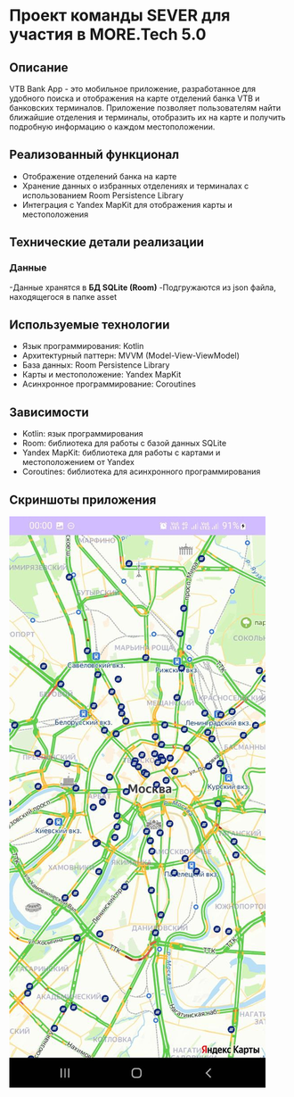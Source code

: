 # Проект команды SEVER для участия в MORE.Tech 5.0
## Описание
VTB Bank App - это мобильное приложение, разработанное для удобного поиска и отображения на карте отделений банка VTB и банковских терминалов. Приложение позволяет пользователям найти ближайшие отделения и терминалы, отобразить их на карте и получить подробную информацию о каждом местоположении.
## Реализованный функционал
- Отображение отделений банка на карте
- Хранение данных о избранных отделениях и терминалах с использованием Room Persistence Library
- Интеграция с Yandex MapKit для отображения карты и местоположения
## Технические детали реализации
### Данные
-Данные хранятся в **БД SQLite (Room)**
-Подгружаются из json файла, находящегося в папке asset
## Используемые технологии
- Язык программирования: Kotlin
- Архитектурный паттерн: MVVM (Model-View-ViewModel)
- База данных: Room Persistence Library
- Карты и местоположение: Yandex MapKit
- Асинхронное программирование: Coroutines
## Зависимости
- Kotlin: язык программирования
- Room: библиотека для работы с базой данных SQLite
- Yandex MapKit: библиотека для работы с картами и местоположением от Yandex
- Coroutines: библиотека для асинхронного программирования

## Скриншоты приложения
![](app/src/main/res/drawable/photo_5285288739465187553_y.jpg)

